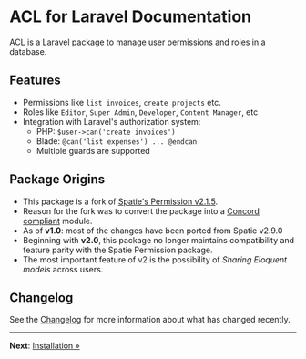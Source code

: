 # ACL for Laravel Documentation

ACL is a Laravel package to manage user permissions and roles in a database.

## Features

- Permissions like `list invoices`, `create projects` etc.
- Roles like `Editor`, `Super Admin`, `Developer`, `Content Manager`, etc
- Integration with Laravel's authorization system:
  - PHP: `$user->can('create invoices')`
  - Blade: `@can('list expenses') ... @endcan`
  - Multiple guards are supported

## Package Origins

- This package is a fork of [Spatie's Permission v2.1.5](https://github.com/spatie/laravel-permission).
- Reason for the fork was to convert the package into a [Concord compliant](https://konekt.dev/concord) module.
- As of **v1.0**: most of the changes have been ported from Spatie v2.9.0
- Beginning with **v2.0**, this package no longer maintains compatibility and feature parity with the Spatie Permission package.
- The most important feature of v2 is the possibility of _Sharing Eloquent models_ across users.

## Changelog

See the [Changelog](https://github.com/artkonekt/acl/blob/master/Changelog.md) for more information about what has changed recently.

---

**Next**: [Installation &raquo;](installation.md)
